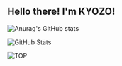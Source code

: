 ## Hello there! I'm KYOZO!

![Anurag's GitHub stats](https://github-readme-stats.vercel.app/api?username=anuraghazra&show=reviews,discussions_started,discussions_answered,prs_merged,prs_merged_percentage)

![GitHub Stats](https://github-readme-stats.vercel.app/api?username=KY0Z0&show_icons=true&theme=radical)

![TOP](https://github-readme-stats-git-masterrstaa-rickstaa.vercel.app/api/top-langs/?username=KY0Z0&bg_color=000&bordercolor=30A3DC&title_color=E94D5F&text)
